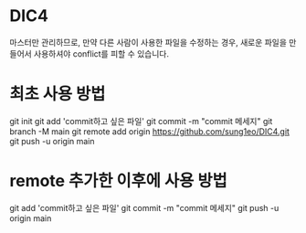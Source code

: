 # DIC4
마스터만 관리하므로, 만약 다른 사람이 사용한 파일을 수정하는 경우, 새로운 파일을 만들어서 사용하셔야 conflict를 피할 수 있습니다.

# 최초 사용 방법
git init
git add 'commit하고 싶은 파일'
git commit -m "commit 메세지"
git branch -M main
git remote add origin https://github.com/sung1eo/DIC4.git
git push -u origin main

# remote 추가한 이후에 사용 방법
git add 'commit하고 싶은 파일'
git commit -m "commit 메세지"
git push -u origin main
